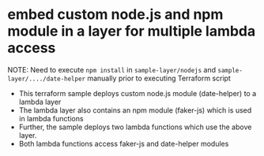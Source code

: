 # embed custom node.js and npm module in a layer for multiple lambda access

NOTE: Need to execute `npm install` in `sample-layer/nodejs` and `sample-layer/..../date-helper` manually prior to executing Terraform script

- This terraform sample deploys custom node.js module (date-helper) to a lambda layer
- The lambda layer also contains an npm module (faker-js) which is used in lambda functions
- Further, the sample deploys two lambda functions which use the above layer.
- Both lambda functions access faker-js and date-helper modules
